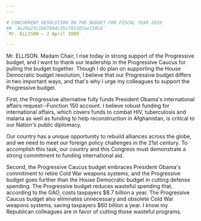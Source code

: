 ```yaml
---
---

# CONCURRENT RESOLUTION ON THE BUDGET FOR FISCAL YEAR 2010
## `4e20a23c1b67894cd5c702103ae158c6`
`Mr. ELLISON — 2 April 2009`

---
```



Mr. ELLISON. Madam Chair, I rise today in strong support of the 
Progressive budget, and I want to thank our leadership in the 
Progressive Caucus for pulling the budget together. Though I do plan on 
supporting the House Democratic budget resolution, I believe that our 
Progressive budget differs in two important ways, and that's why I urge 
my colleagues to support the Progressive budget.

First, the Progressive alternative fully funds President Obama's 
international affairs request--Function 150 account. I believe robust 
funding for international affairs, which covers funds to combat HIV, 
tuberculosis and malaria as well as funding to help reconstruction in 
Afghanistan, is critical to our Nation's public diplomacy.

Our country has a unique opportunity to rebuild alliances across the 
globe, and we need to meet our foreign policy challenges in the 21st 
century. To accomplish this task, our country and this Congress must 
demonstrate a strong commitment to funding international aid.

Second, the Progressive Caucus budget embraces President Obama's 
commitment to retire Cold War weapons systems, and the Progressive 
budget goes further than the House Democratic budget in cutting defense 
spending. The Progressive budget reduces wasteful spending that, 
according to the GAO, costs taxpayers $8.7 billion a year. The 
Progressive Caucus budget also eliminates unnecessary and obsolete Cold 
War weapons systems, saving taxpayers $60 billion a year. I know my 
Republican colleagues are in favor of cutting those wasteful programs.
